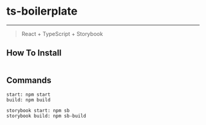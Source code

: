 # ts-boilerplate

---
> React + TypeScript + Storybook

## How To Install
```shell

```

## Commands
```shell
start: npm start
build: npm build

storybook start: npm sb
storybook build: npm sb-build
```